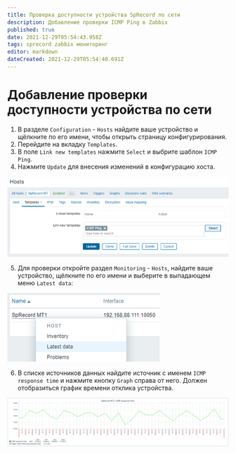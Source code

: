 ```yaml
---
title: Проверка доступности устройства SpRecord по сети
description: Добавление проверки ICMP Ping в Zabbix
published: true
date: 2021-12-29T05:54:43.958Z
tags: sprecord zabbix мониторинг
editor: markdown
dateCreated: 2021-12-29T05:54:40.691Z
---
```


# Добавление проверки доступности устройства по сети
1. В разделе ```Configuration``` - ```Hosts``` найдите ваше устройство и щёлкните по его имени, чтобы открыть страницу конфигурирования.
2. Перейдите на вкладку ```Templates```.
3. В поле ```Link new templates``` нажмите ```Select``` и выбрите шаблон ```ICMP Ping```.
4. Нажмите ```Update``` для внесения изменений в конфигурацию хоста.

![add_template_ping.png](/zabbix/add_template_ping.png)

5. Для проверки откройте раздел ```Monitoring``` - ```Hosts```, найдите ваше устройство, щёлкните по его имени и выберите в выпадающем меню ```Latest data```:

![latest_data.png](/zabbix/latest_data.png)

6. В списке источников данных найдите источник с именем ```ICMP response time``` и нажмите кнопку ```Graph``` справа от него. Должен отобразиться график времени отклика устройства.

![icmp_response_graph.png](/zabbix/icmp_response_graph.png)